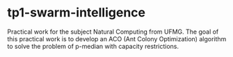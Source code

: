 # tp1-swarm-intelligence

Practical work for the subject Natural Computing from UFMG.
The goal of this practical work is to develop an ACO (Ant Colony Optimization) algorithm to solve the problem of 
p-median with capacity restrictions.
